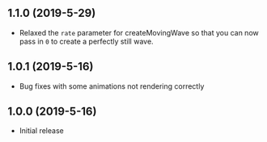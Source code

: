## 1.1.0 (2019-5-29)

- Relaxed the `rate` parameter for createMovingWave so that you can now pass in `0` to create a perfectly still wave.

## 1.0.1 (2019-5-16)

- Bug fixes with some animations not rendering correctly

## 1.0.0 (2019-5-16)

- Initial release
